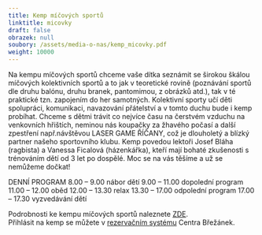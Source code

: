 ```yaml
---
title: Kemp míčových sportů
linktitle: micovky
draft: false
obrazek: null
soubory: /assets/media-o-nas/kemp_micovky.pdf
weight: 10000
---
```

Na kempu míčových sportů chceme vaše dítka seznámit se širokou škálou míčových kolektivních sportů a to jak v teoretické rovině (poznávání sportů dle druhu balónu, druhu branek, pantomimou, z obrázků atd.), tak v té praktické tzn. zapojením do her samotných.
Kolektivní sporty učí děti spolupráci, komunikaci, navazování přátelství a v tomto duchu bude i kemp probíhat. Chceme s dětmi trávit co nejvíce času na čerstvém vzduchu na venkovních hřištích, neminou nás koupačky za žhavého počasí a další zpestření např.návštěvou LASER GAME ŘÍČANY, což je dlouholetý a blízký partner našeho sportovního klubu. Kemp povedou lektoři Josef Bláha (ragbista) a Vanessa Ficalová
(házenkářka), kteří mají bohaté zkušenosti s trénováním dětí od 3 let po dospělé. 
Moc se na vás těšíme a už se nemůžeme dočkat!

DENNÍ PROGRAM
8.00 – 9.00 nábor dětí
9.00 – 11.00 dopolední program
11.00 – 12.00 oběd
12.00 – 13.30 relax
13.30 – 17.00 odpolední program
17.00 – 17.30 vyzvedávání dětí

Podrobnosti ke kempu míčových sportů naleznete [ZDE](/assets/media-o-nas/kemp_micovky.pdf).\
Přihlásit na kemp se můžete v  [rezervačním systému](https://brezanek.webooker.eu/Actions/Register/125073?returnUrl=Actions&tabName=detail) Centra Břežánek.

![]()
